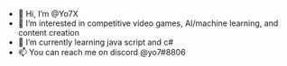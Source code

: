 - 👋 Hi, I’m @Yo7X
- 👀 I’m interested in competitive video games, AI/machine learning, and content creation
- 🌱 I’m currently learning java script and c#
- 📫 You can reach me on discord @yo7#8806 

<!---
Yo7X/Yo7X is a ✨ special ✨ repository because its `README.md` (this file) appears on your GitHub profile.
You can click the Preview link to take a look at your changes.
--->
